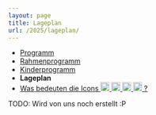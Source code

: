 ```yaml
---
layout: page
title: Lageplan
url: /2025/lageplan/
---
```


* <a href="../programm/">Programm</a>
* <a href="../programm_rahmen/">Rahmenprogramm</a>
* <a href="../kinder/">Kinderprogramm</a>
* <span style="font-weight: bold;">Lageplan</span>
* <a href="../programm_was_bedeuten_die_icons">Was bedeuten die Icons <img height="18" width="18" src="../../images/workshop.svg"> <img height="18" width="18" src="../../images/talk.svg"> <img height="18" width="18" src="../../images/talk2.svg"> <img height="18" width="18" src="../../images/lightning.svg"> ?</a>

<!-- TODO:
  Not supported by all browsers. Convert to SVG, provide a fallback,
  or use a direct link to the PDF instead of this page.
-->
TODO: Wird von uns noch erstellt :P
<!--
<embed src="../lageplan.pdf" type="application/pdf" width="100%" height="875">
-->

